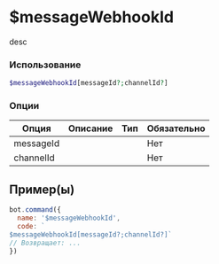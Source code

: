 # $messageWebhookId
desc
### Использование
```php
$messageWebhookId[messageId?;channelId?]
```

### Опции

| Опция | Описание | Тип | Обязательно |
|--------|-------------|------|----------|
| messageId |  |  | Нет | 
| channelId |  |  | Нет | 
## Пример(ы)

```javascript
bot.command({
  name: '$messageWebhookId',
  code: `
$messageWebhookId[messageId?;channelId?]`
// Возвращает: ...
})
```
